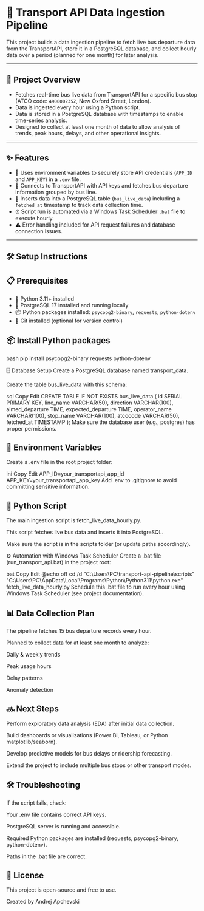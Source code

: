 # 🚌 Transport API Data Ingestion Pipeline

This project builds a data ingestion pipeline to fetch live bus departure data from the TransportAPI, store it in a PostgreSQL database, and collect hourly data over a period (planned for one month) for later analysis.

---

## 🚀 Project Overview

- Fetches real-time bus live data from TransportAPI for a specific bus stop (ATCO code: `490000235Z`, New Oxford Street, London).  
- Data is ingested every hour using a Python script.  
- Data is stored in a PostgreSQL database with timestamps to enable time-series analysis.  
- Designed to collect at least one month of data to allow analysis of trends, peak hours, delays, and other operational insights.

---

## ✨ Features

- 🔐 Uses environment variables to securely store API credentials (`APP_ID` and `APP_KEY`) in a `.env` file.  
- 🔗 Connects to TransportAPI with API keys and fetches bus departure information grouped by bus line.  
- 💾 Inserts data into a PostgreSQL table (`bus_live_data`) including a `fetched_at` timestamp to track data collection time.  
- ⏰ Script run is automated via a Windows Task Scheduler `.bat` file to execute hourly.  
- ⚠️ Error handling included for API request failures and database connection issues.

---

## 🛠️ Setup Instructions

## 📋 Prerequisites

- 🐍 Python 3.11+ installed  
- 🐘 PostgreSQL 17 installed and running locally  
- 📦 Python packages installed: `psycopg2-binary`, `requests`, `python-dotenv`  
- 🐙 Git installed (optional for version control)

## 📦 Install Python packages

bash
pip install psycopg2-binary requests python-dotenv

🗄️ Database Setup
Create a PostgreSQL database named transport_data.

Create the table bus_live_data with this schema:

sql
Copy
Edit
CREATE TABLE IF NOT EXISTS bus_live_data (
    id SERIAL PRIMARY KEY,
    line_name VARCHAR(50),
    direction VARCHAR(100),
    aimed_departure TIME,
    expected_departure TIME,
    operator_name VARCHAR(100),
    stop_name VARCHAR(100),
    atcocode VARCHAR(50),
    fetched_at TIMESTAMP
);
Make sure the database user (e.g., postgres) has proper permissions.

## 🔑 Environment Variables
Create a .env file in the root project folder:

ini
Copy
Edit
APP_ID=your_transportapi_app_id
APP_KEY=your_transportapi_app_key
Add .env to .gitignore to avoid committing sensitive information.

## 🐍 Python Script
The main ingestion script is fetch_live_data_hourly.py.

This script fetches live bus data and inserts it into PostgreSQL.

Make sure the script is in the scripts folder (or update paths accordingly).

⚙️ Automation with Windows Task Scheduler
Create a .bat file (run_transport_api.bat) in the project root:

bat
Copy
Edit
@echo off
cd /d "C:\Users\PC\transport-api-pipeline\scripts"
"C:\Users\PC\AppData\Local\Programs\Python\Python311\python.exe" fetch_live_data_hourly.py
Schedule this .bat file to run every hour using Windows Task Scheduler (see project documentation).

## 📊 Data Collection Plan
The pipeline fetches 15 bus departure records every hour.

Planned to collect data for at least one month to analyze:

Daily & weekly trends

Peak usage hours

Delay patterns

Anomaly detection

## 🔜 Next Steps
Perform exploratory data analysis (EDA) after initial data collection.

Build dashboards or visualizations (Power BI, Tableau, or Python matplotlib/seaborn).

Develop predictive models for bus delays or ridership forecasting.

Extend the project to include multiple bus stops or other transport modes.

## 🛠️ Troubleshooting
If the script fails, check:

Your .env file contains correct API keys.

PostgreSQL server is running and accessible.

Required Python packages are installed (requests, psycopg2-binary, python-dotenv).

Paths in the .bat file are correct.

## 📄 License
This project is open-source and free to use.

Created by Andrej Apchevski
